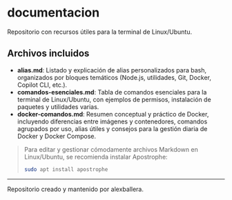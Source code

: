 # documentacion

Repositorio con recursos útiles para la terminal de Linux/Ubuntu.

## Archivos incluidos

- **alias.md**: Listado y explicación de alias personalizados para bash, organizados por bloques temáticos (Node.js, utilidades, Git, Docker, Copilot CLI, etc.).
- **comandos-esenciales.md**: Tabla de comandos esenciales para la terminal de Linux/Ubuntu, con ejemplos de permisos, instalación de paquetes y utilidades varias.
- **docker-comandos.md**: Resumen conceptual y práctico de Docker, incluyendo diferencias entre imágenes y contenedores, comandos agrupados por uso, alias útiles y consejos para la gestión diaria de Docker y Docker Compose.

> Para editar y gestionar cómodamente archivos Markdown en Linux/Ubuntu, se recomienda instalar Apostrophe:
>
> ```bash
> sudo apt install apostrophe
> ```

---

Repositorio creado y mantenido por alexballera.
